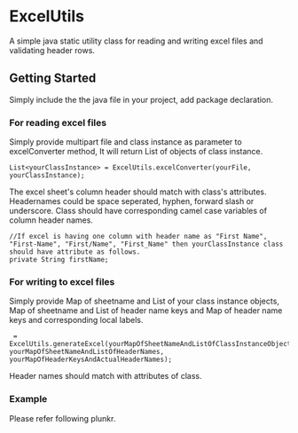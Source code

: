 # ExcelUtils
A simple java static utility class for reading and writing excel files and validating header rows.
## Getting Started
Simply include the the java file in your project, add package declaration.

### For reading excel files
Simply provide multipart file and class instance as parameter to excelConverter method, It will return List of objects of class instance.
```
List<yourClassInstance> = ExcelUtils.excelConverter(yourFile, yourClassInstance);
```
The excel sheet's column header should match with class's attributes. Headernames could be space seperated, hyphen, forward slash or underscore.
Class should have corresponding camel case variables of column header names.
```
//If excel is having one column with header name as "First Name", "First-Name", "First/Name", "First_Name" then yourClassInstance class should have attribute as follows.
private String firstName;
```

### For writing to excel files
Simply provide Map of sheetname and List of your class instance objects, Map of sheetname and List of header name keys and Map of header name keys and corresponding local labels.
```
 = ExcelUtils.generateExcel(yourMapOfSheetNameAndListOfClassInstanceObjects, yourMapOfSheetNameAndListOfHeaderNames, yourMapOfHeaderKeysAndActualHeaderNames);
```
Header names should match with attributes of class.


### Example
Please refer following plunkr.
